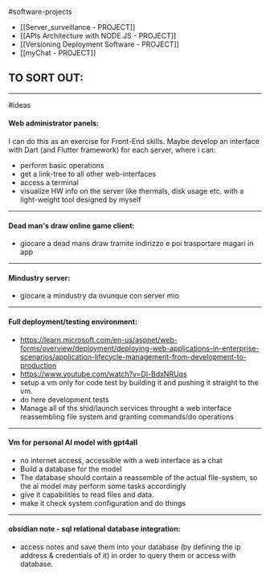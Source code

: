 #software-projects 

- [[Server_surveillance - PROJECT]]
- [[APIs Architecture with NODE.JS - PROJECT]]
- [[Versioning Deployment Software - PROJECT]]
- [[myChat - PROJECT]]


## TO SORT OUT:
---
#ideas 
#### Web administrator panels:
I can do this as an exercise for Front-End skills.
Maybe develop an interface with Dart (and Flutter framework) for each server, where i can:
- perform basic operations
- get a link-tree to all other web-interfaces
- access a terminal
- visualize HW info on the server like thermals, disk usage etc. with a light-weight tool designed by myself
---
#### Dead man's draw online game client:
- giocare a dead mans draw tramite indirizzo e poi trasportare magari in app

---
#### Mindustry server:
- giocare a mindustry da ovunque con server mio

---
#### Full deployment/testing environment:
* https://learn.microsoft.com/en-us/aspnet/web-forms/overview/deployment/deploying-web-applications-in-enterprise-scenarios/application-lifecycle-management-from-development-to-production
* https://www.youtube.com/watch?v=Dl-BdxNRUqs
* setup a vm only for code test by building it and pushing it straight to the vm.
* do here development tests 
* Manage all of ths shid/launch services throught a web interface reassembling file system and granting commands/do operations

---
#### Vm for personal AI model with gpt4all
* no internet access, accessible with a web interface as a chat
* Build a database for the model
* The database should contain a reassemble of the actual file-system, so the ai model may perform some tasks accordingly
* give it capabilities to read files and data.
* make it check system configuration and do things
---
#### obsidian note - sql relational database integration:
* access notes and save them into your database (by defining the ip address & credentials of it) in order to query them or access with database.
